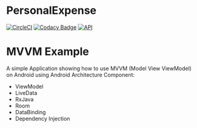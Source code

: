 # PersonalExpense 
[![CircleCI](https://circleci.com/gh/brddev/PersonalExpense/tree/master.svg?style=svg)](https://circleci.com/gh/brddev/PersonalExpense/tree/master)
[![Codacy Badge](https://api.codacy.com/project/badge/Grade/5228906988f04d30ad40751a126f0fbf)](https://www.codacy.com/app/brddev/PersonalExpense?utm_source=github.com&amp;utm_medium=referral&amp;utm_content=brddev/PersonalExpense&amp;utm_campaign=Badge_Grade)
[![API](https://img.shields.io/badge/API-17%2B-brightgreen.svg?style=flat)](https://android-arsenal.com/api?level=17)

# MVVM Example
A simple Application showing how to use MVVM (Model View ViewModel) on Android using Android Architecture Component:
* ViewModel
* LiveData
* RxJava
* Room
* DataBinding
* Dependency Injection
